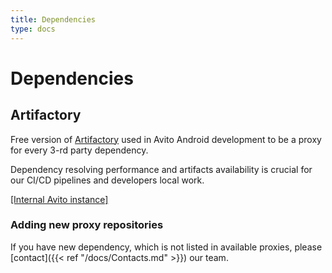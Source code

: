 ```yaml
---
title: Dependencies
type: docs
---
```


# Dependencies

## Artifactory

Free version of [Artifactory](https://jfrog.com/artifactory/) used in Avito Android development to be a proxy for every 3-rd party dependency.

Dependency resolving performance and artifacts availability is crucial for our CI/CD pipelines and developers local work.

[[Internal Avito instance]](http://links.k.avito.ru/artifactory-speed)

### Adding new proxy repositories

If you have new dependency, which is not listed in available proxies, please [contact]({{< ref "/docs/Contacts.md" >}}) our team.
